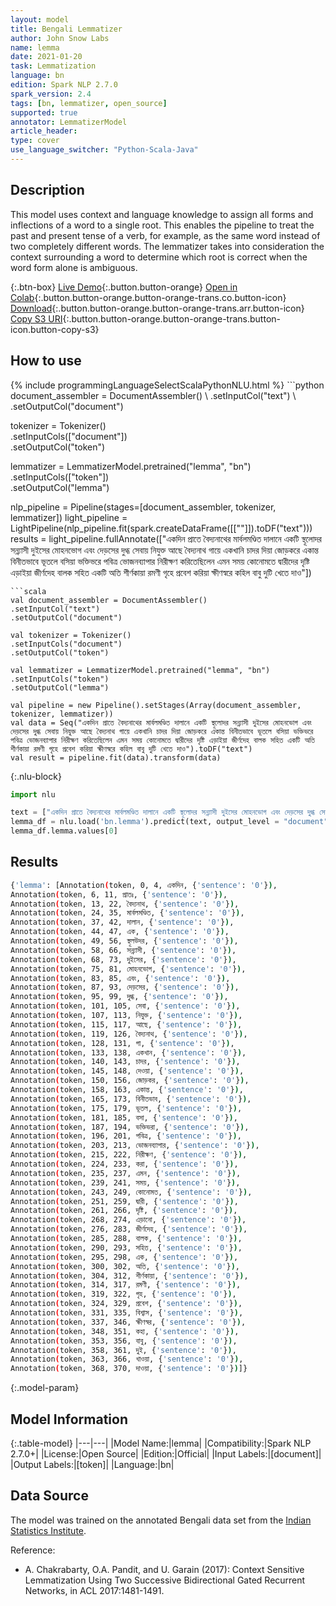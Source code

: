 ```yaml
---
layout: model
title: Bengali Lemmatizer
author: John Snow Labs
name: lemma
date: 2021-01-20
task: Lemmatization
language: bn
edition: Spark NLP 2.7.0
spark_version: 2.4
tags: [bn, lemmatizer, open_source]
supported: true
annotator: LemmatizerModel
article_header:
type: cover
use_language_switcher: "Python-Scala-Java"
---
```


## Description

This model uses context and language knowledge to assign all forms and inflections of a word to a single root. This enables the pipeline to treat the past and present tense of a verb, for example, as the same word instead of two completely different words. The lemmatizer takes into consideration the context surrounding a word to determine which root is correct when the word form alone is ambiguous.

{:.btn-box}
[Live Demo](https://demo.johnsnowlabs.com/public/TEXT_PREPROCESSING/){:.button.button-orange}
[Open in Colab](https://colab.research.google.com/github/JohnSnowLabs/spark-nlp-workshop/blob/master/tutorials/streamlit_notebooks/TEXT_PREPROCESSING.ipynb){:.button.button-orange.button-orange-trans.co.button-icon}
[Download](https://s3.amazonaws.com/auxdata.johnsnowlabs.com/public/models/lemma_bn_2.7.0_2.4_1611163691269.zip){:.button.button-orange.button-orange-trans.arr.button-icon}
[Copy S3 URI](s3://auxdata.johnsnowlabs.com/public/models/lemma_bn_2.7.0_2.4_1611163691269.zip){:.button.button-orange.button-orange-trans.button-icon.button-copy-s3}

## How to use



<div class="tabs-box" markdown="1">
{% include programmingLanguageSelectScalaPythonNLU.html %}
```python
document_assembler = DocumentAssembler() \
.setInputCol("text") \
.setOutputCol("document")

tokenizer = Tokenizer()\
.setInputCols(["document"]) \
.setOutputCol("token")

lemmatizer = LemmatizerModel.pretrained("lemma", "bn") \
.setInputCols(["token"]) \
.setOutputCol("lemma")

nlp_pipeline = Pipeline(stages=[document_assembler, tokenizer, lemmatizer])
light_pipeline = LightPipeline(nlp_pipeline.fit(spark.createDataFrame([[""]]).toDF("text")))
results = light_pipeline.fullAnnotate(["একদিন প্রাতে বৈদ্যনাথের মার্বলমণ্ডিত দালানে একটি স্থূলোদর সন্ন্যাসী দুইসের মোহনভোগ এবং দেড়সের দুগ্ধ সেবায় নিযুক্ত আছে বৈদ্যনাথ গায়ে একখানি চাদর দিয়া জোড়করে একান্ত বিনীতভাবে ভূতলে বসিয়া ভক্তিভরে পবিত্র ভোজনব্যাপার নিরীক্ষণ করিতেছিলেন এমন সময় কোনোমতে দ্বারীদের দৃষ্টি এড়াইয়া জীর্ণদেহ বালক সহিত একটি অতি শীর্ণকায়া রমণী গৃহে প্রবেশ করিয়া ক্ষীণস্বরে কহিল বাবু দুটি খেতে দাও"])
```
```scala
val document_assembler = DocumentAssembler()
.setInputCol("text")
.setOutputCol("document")

val tokenizer = Tokenizer()
.setInputCols("document")
.setOutputCol("token")

val lemmatizer = LemmatizerModel.pretrained("lemma", "bn")
.setInputCols("token")
.setOutputCol("lemma")

val pipeline = new Pipeline().setStages(Array(document_assembler, tokenizer, lemmatizer))
val data = Seq("একদিন প্রাতে বৈদ্যনাথের মার্বলমণ্ডিত দালানে একটি স্থূলোদর সন্ন্যাসী দুইসের মোহনভোগ এবং দেড়সের দুগ্ধ সেবায় নিযুক্ত আছে বৈদ্যনাথ গায়ে একখানি চাদর দিয়া জোড়করে একান্ত বিনীতভাবে ভূতলে বসিয়া ভক্তিভরে পবিত্র ভোজনব্যাপার নিরীক্ষণ করিতেছিলেন এমন সময় কোনোমতে দ্বারীদের দৃষ্টি এড়াইয়া জীর্ণদেহ বালক সহিত একটি অতি শীর্ণকায়া রমণী গৃহে প্রবেশ করিয়া ক্ষীণস্বরে কহিল বাবু দুটি খেতে দাও").toDF("text")
val result = pipeline.fit(data).transform(data)
```

{:.nlu-block}
```python
import nlu

text = ["একদিন প্রাতে বৈদ্যনাথের মার্বলমণ্ডিত দালানে একটি স্থূলোদর সন্ন্যাসী দুইসের মোহনভোগ এবং দেড়সের দুগ্ধ সেবায় নিযুক্ত আছে বৈদ্যনাথ গায়ে একখানি চাদর দিয়া জোড়করে একান্ত বিনীতভাবে ভূতলে বসিয়া ভক্তিভরে পবিত্র ভোজনব্যাপার নিরীক্ষণ করিতেছিলেন এমন সময় কোনোমতে দ্বারীদের দৃষ্টি এড়াইয়া জীর্ণদেহ বালক সহিত একটি অতি শীর্ণকায়া রমণী গৃহে প্রবেশ করিয়া ক্ষীণস্বরে কহিল বাবু দুটি খেতে দাও"]
lemma_df = nlu.load('bn.lemma').predict(text, output_level = "document")
lemma_df.lemma.values[0]
```

</div>

## Results

```bash
{'lemma': [Annotation(token, 0, 4, একদিন, {'sentence': '0'}),
Annotation(token, 6, 11, প্রাতঃ, {'sentence': '0'}),
Annotation(token, 13, 22, বৈদ্যনাথ, {'sentence': '0'}),
Annotation(token, 24, 35, মার্বলমণ্ডিত, {'sentence': '0'}),
Annotation(token, 37, 42, দালান, {'sentence': '0'}),
Annotation(token, 44, 47, এক, {'sentence': '0'}),
Annotation(token, 49, 56, স্থূলউদর, {'sentence': '0'}),
Annotation(token, 58, 66, সন্ন্যাসী, {'sentence': '0'}),
Annotation(token, 68, 73, দুইসের, {'sentence': '0'}),
Annotation(token, 75, 81, মোহনভোগ, {'sentence': '0'}),
Annotation(token, 83, 85, এবং, {'sentence': '0'}),
Annotation(token, 87, 93, দেড়সের, {'sentence': '0'}),
Annotation(token, 95, 99, দুগ্ধ, {'sentence': '0'}),
Annotation(token, 101, 105, সেবা, {'sentence': '0'}),
Annotation(token, 107, 113, নিযুক্ত, {'sentence': '0'}),
Annotation(token, 115, 117, আছে, {'sentence': '0'}),
Annotation(token, 119, 126, বৈদ্যনাথ, {'sentence': '0'}),
Annotation(token, 128, 131, গা, {'sentence': '0'}),
Annotation(token, 133, 138, একখান, {'sentence': '0'}),
Annotation(token, 140, 143, চাদর, {'sentence': '0'}),
Annotation(token, 145, 148, দেওয়া, {'sentence': '0'}),
Annotation(token, 150, 156, জোড়কর, {'sentence': '0'}),
Annotation(token, 158, 163, একান্ত, {'sentence': '0'}),
Annotation(token, 165, 173, বিনীতভাব, {'sentence': '0'}),
Annotation(token, 175, 179, ভূতল, {'sentence': '0'}),
Annotation(token, 181, 185, বসা, {'sentence': '0'}),
Annotation(token, 187, 194, ভক্তিভরা, {'sentence': '0'}),
Annotation(token, 196, 201, পবিত্র, {'sentence': '0'}),
Annotation(token, 203, 213, ভোজনব্যাপার, {'sentence': '0'}),
Annotation(token, 215, 222, নিরীক্ষণ, {'sentence': '0'}),
Annotation(token, 224, 233, করা, {'sentence': '0'}),
Annotation(token, 235, 237, এমন, {'sentence': '0'}),
Annotation(token, 239, 241, সময়, {'sentence': '0'}),
Annotation(token, 243, 249, কোনোমত, {'sentence': '0'}),
Annotation(token, 251, 259, দ্বারী, {'sentence': '0'}),
Annotation(token, 261, 266, দৃষ্টি, {'sentence': '0'}),
Annotation(token, 268, 274, এড়ানো, {'sentence': '0'}),
Annotation(token, 276, 283, জীর্ণদেহ, {'sentence': '0'}),
Annotation(token, 285, 288, বালক, {'sentence': '0'}),
Annotation(token, 290, 293, সহিত, {'sentence': '0'}),
Annotation(token, 295, 298, এক, {'sentence': '0'}),
Annotation(token, 300, 302, অতি, {'sentence': '0'}),
Annotation(token, 304, 312, শীর্ণকায়া, {'sentence': '0'}),
Annotation(token, 314, 317, রমণী, {'sentence': '0'}),
Annotation(token, 319, 322, গৃহ, {'sentence': '0'}),
Annotation(token, 324, 329, প্রবেশ, {'sentence': '0'}),
Annotation(token, 331, 335, বিশ্বাস, {'sentence': '0'}),
Annotation(token, 337, 346, ক্ষীণস্বর, {'sentence': '0'}),
Annotation(token, 348, 351, কহা, {'sentence': '0'}),
Annotation(token, 353, 356, বাবু, {'sentence': '0'}),
Annotation(token, 358, 361, দুই, {'sentence': '0'}),
Annotation(token, 363, 366, খাওয়া, {'sentence': '0'}),
Annotation(token, 368, 370, দাওয়া, {'sentence': '0'})]}
```

{:.model-param}
## Model Information

{:.table-model}
|---|---|
|Model Name:|lemma|
|Compatibility:|Spark NLP 2.7.0+|
|License:|Open Source|
|Edition:|Official|
|Input Labels:|[document]|
|Output Labels:|[token]|
|Language:|bn|

## Data Source

The model was trained on the annotated Bengali data set from the [Indian Statistics Institute](https://www.isical.ac.in).

Reference:

- A. Chakrabarty, O.A. Pandit, and U. Garain (2017): Context Sensitive Lemmatization Using Two Successive Bidirectional Gated Recurrent Networks, in ACL 2017:1481-1491.
